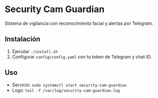 # Security Cam Guardian

Sistema de vigilancia con reconocimiento facial y alertas por Telegram.

## Instalación
1. Ejecutar `./install.sh`
2. Configurar `config/config.yaml` con tu token de Telegram y chat ID.

## Uso
- Servicio: `sudo systemctl start security-cam-guardian`
- Logs: `tail -f /var/log/security-cam-guardian.log`